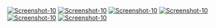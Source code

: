 <a href="https://image.prntscr.com/image/nCm7QB-WRaC_Yxzp33Q-xQ.png"><img src="https://image.prntscr.com/image/nCm7QB-WRaC_Yxzp33Q-xQ.png" alt="Screenshot-10" border="0"></a>
<a href="https://image.prntscr.com/image/6ZcehlesRZyGTzWXojn-AA.png"><img src="https://image.prntscr.com/image/6ZcehlesRZyGTzWXojn-AA.png" alt="Screenshot-10" border="0"></a>
<a href="https://image.prntscr.com/image/NjyxwgjVSxSZRmmv48BiYA.png"><img src="https://image.prntscr.com/image/NjyxwgjVSxSZRmmv48BiYA.png" alt="Screenshot-10" border="0"></a>
<a href=""><img src="" alt="Screenshot-10" border="0"></a>
<a href=""><img src="" alt="Screenshot-10" border="0"></a>
<a href=""><img src="" alt="Screenshot-10" border="0"></a>
